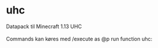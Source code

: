 # uhc
Datapack til Minecraft 1.13 UHC
<br></br>
Commands kan køres med /execute as @p run function uhc:
